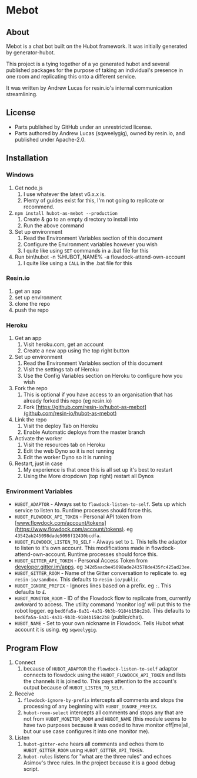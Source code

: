 # Mebot

## About

Mebot is a chat bot built on the Hubot framework. It was initially generated by
generator-hubot.

This project is a tying together of a yo generated hubot and several published
packages for the purpose of taking an individual's presence in one room and
replicating this onto a different service.

It was written by Andrew Lucas for resin.io's internal communication
streamlining.

## License

* Parts published by GitHub under an unrestricted license.
* Parts authored by Andrew Lucas (sqweelygig), owned by resin.io, and published
  under Apache-2.0.

## Installation

### Windows

1. Get node.js
    1. I use whatever the latest v6.x.x is.
    2. Plenty of guides exist for this, I'm not going to replicate or
       recommend.
2. `npm install hubot-as-mebot --production`
    1. Create &amp; go to an empty directory to install into
    2. Run the above command
3. Set up environment
    1. Read the Environment Variables section of this document
    2. Configure the Environment variables however you wish
    3. I quite like using `SET` commands in a .bat file for this
4. Run bin\hubot -n %HUBOT_NAME% -a flowdock-attend-own-account
    1. I quite like using a `CALL` in the .bat file for this

### Resin.io

1. get an app
2. set up environment
3. clone the repo
4. push the repo

### Heroku

1. Get an app
    1. Visit heroku.com, get an account
    2. Create a new app using the top right button
2. Set up environment
    1. Read the Environment Variables section of this document
    2. Visit the settings tab of Heroku
    2. Use the Config Variables section on Heroku to configure how you wish
3. Fork the repo
    1. This is optional if you have access to an organisation that has already
       forked this repo (eg resin.io)
    1. Fork [https://github.com/resin-io/hubot-as-mebot](github.com/resin-io/hubot-as-mebot)
3. Link the repo
    1. Visit the deploy Tab on Heroku
    2. Enable Automatic deploys from the master branch
4. Activate the worker
    1. Visit the resources tab on Heroku
    2. Edit the web Dyno so it is not running
    3. Edit the worker Dyno so it is running
5. Restart, just in case
    1. My experience is that once this is all set up it's best to restart
    2. Using the More dropdown (top right) restart all Dynos

### Environment Variables

* `HUBOT_ADAPTOR` - Always set to `flowdock-listen-to-self`. Sets up which
  service to listen to. Runtime processes should force this.
* `HUBOT_FLOWDOCK_API_TOKEN` - Personal API token from
  [www.flowdock.com/account/tokens](https://www.flowdock.com/account/tokens).
  eg `43542ab245098dade5098f12430bcdfa`.
* `HUBOT_FLOWDOCK_LISTEN_TO_SELF` - Always set to `1`. This tells the adaptor
  to listen to it's own account. This modifications made in
  flowdock-attend-own-account. Runtime processes should force this.
* `HUBOT_GITTER_API_TOKEN` - Personal Access Token from
  [developer.gitter.im/apps](https://developer.gitter.im/apps). eg
  `342d5aacbe45098ade243578de435fc425ad23ee`.
* `HUBOT_GITTER_ROOM` - Name of the Gitter conversation to replicate to. eg
  `resin-io/sandbox`. This defaults to `resin-io/public`.
* `HUBOT_IGNORE_PREFIX` - Ignores lines based on a prefix. eg `:`. This
  defaults to `£`.
* `HUBOT_MONITOR_ROOM` - ID of the Flowdock flow to replicate from, currently
  awkward to access.  The utility command 'monitor log' will put this to the
  robot logger. eg `bed6fa5a-6a31-4a31-9b3b-9184b158c2b8`. This defaults to
  `bed6fa5a-6a31-4a31-9b3b-9184b158c2b8` (public/chat).
* `HUBOT_NAME` - Set to your own nickname in Flowdock. Tells Hubot what account
  it is using. eg `sqweelygig`.

## Program Flow

1. Connect
    1. because of `HUBOT_ADAPTOR` the `flowdock-listen-to-self` adaptor
       connects to flowdock using the `HUBOT_FLOWDOCK_API_TOKEN` and lists the
       channels it is joined to.  This pays attention to the account's output
       because of `HUBOT_LISTEN_TO_SELF`.
2. Receive
    1. `flowdock-ignore-by-prefix` intercepts all comments and stops the
       processing of any beginning with `HUBOT_IGNORE_PREFIX`.
    2. `hubot-room-select` intercepts all comments and stops any that are
       not from `HUBOT_MONITOR_ROOM` and `HUBOT_NAME` (this module seems to
       have two purposes because it was coded to have monitor off|me|all, but
       our use case configures it into one monitor me).
3. Listen
    1. `hubot-gitter-echo` hears all comments and echos them to
       `HUBOT_GITTER_ROOM` using `HUBOT_GITTER_API_TOKEN`.
    2. `hubot-rules` listens for "what are the three rules" and echoes Asimov's
       three rules. In the project because it is a good debug script.
